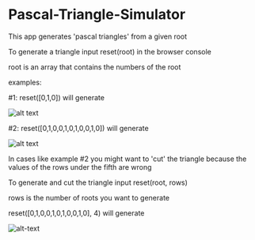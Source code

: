 # Pascal-Triangle-Simulator
This app generates 'pascal triangles' from a given root

To generate a triangle input reset(root) in the browser console

root is an array that contains the numbers of the root

examples:

#1: reset([0,1,0]) will generate
    
![alt text](http://i.imgur.com/yJUTK9P.png)


#2: reset([0,1,0,0,1,0,1,0,0,1,0]) will generate

![alt text](http://i.imgur.com/pyfCR8j.png)

In cases like example #2 you might want to 'cut' the triangle because the values of the rows under the fifth are wrong

To generate and cut the triangle input reset(root, rows)

rows is the number of roots you want to generate

reset([0,1,0,0,1,0,1,0,0,1,0], 4) will generate

![alt-text](http://i.imgur.com/Ye6AyhQ.png)
